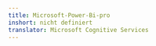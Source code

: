 ```yaml
---
title: Microsoft-Power-Bi-pro
inshort: nicht definiert
translator: Microsoft Cognitive Services
---
```




